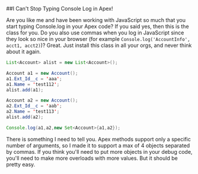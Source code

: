 ##I Can't Stop Typing Console Log in Apex!

Are you like me and have been working with JavaScript so much that you start typing Console.log in your Apex code?  If you said yes, then this is the class for you.  Do you also use commas when you log in JavaScript since they look so nice in your browser (for example `Console.log('AccountInfo', acct1, acct2)`)?  Great.  Just install this class in all your orgs, and never think about it again.

```java
List<Account> alist = new List<Account>();

Account a1 = new Account();
a1.Ext_Id__c = 'aaa';
a1.Name = 'test112';
alist.add(a1);

Account a2 = new Account();
a2.Ext_Id__c = 'aab';
a2.Name = 'test113';
alist.add(a2);

Console.log(a1,a2,new Set<Account>{a1,a2});
```

There is something I need to tell you.  Apex methods support only a specific number of arguments, so I made it to support a max of 4 objects separated by commas.  If you think you'll need to put more objects in your debug code, you'll need to make more overloads with more values.  But it should be pretty easy.
